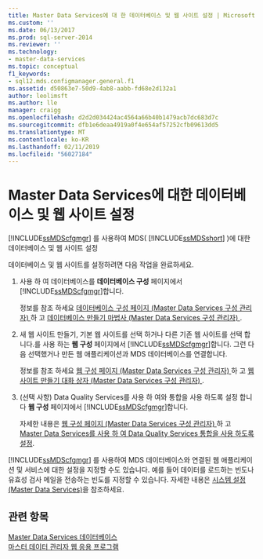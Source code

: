 ```yaml
---
title: Master Data Services에 대 한 데이터베이스 및 웹 사이트 설정 | Microsoft Docs
ms.custom: ''
ms.date: 06/13/2017
ms.prod: sql-server-2014
ms.reviewer: ''
ms.technology:
- master-data-services
ms.topic: conceptual
f1_keywords:
- sql12.mds.configmanager.general.f1
ms.assetid: d50863e7-50d9-4ab8-aabb-fd68e2d132a1
author: leolimsft
ms.author: lle
manager: craigg
ms.openlocfilehash: d2d2d034424ac4564a66b40b1479acb7dc683d7c
ms.sourcegitcommit: dfb1e6deaa4919a0f4e654af57252cfb09613dd5
ms.translationtype: MT
ms.contentlocale: ko-KR
ms.lasthandoff: 02/11/2019
ms.locfileid: "56027184"
---
```

# <a name="set-up-the-database-and-website-for-master-data-services"></a>Master Data Services에 대한 데이터베이스 및 웹 사이트 설정
  [!INCLUDE[ssMDScfgmgr](../includes/ssmdscfgmgr-md.md)] 를 사용하여 MDS( [!INCLUDE[ssMDSshort](../includes/ssmdsshort-md.md)] )에 대한 데이터베이스 및 웹 사이트 설정  
  
 데이터베이스 및 웹 사이트를 설정하려면 다음 작업을 완료하세요.  
  
1.  사용 하 여 데이터베이스를 **데이터베이스 구성** 페이지에서 [!INCLUDE[ssMDScfgmgr](../includes/ssmdscfgmgr-md.md)]합니다.  
  
     정보를 참조 하세요 [데이터베이스 구성 페이지 &#40;Master Data Services 구성 관리자&#41; ](../../2014/master-data-services/database-configuration-page-master-data-services-configuration-manager.md) 하 고 [데이터베이스 만들기 마법사 &#40;Master Data Services 구성 관리자&#41; ](../../2014/master-data-services/create-database-wizard-master-data-services-configuration-manager.md).  
  
2.  새 웹 사이트 만들기, 기본 웹 사이트를 선택 하거나 다른 기존 웹 사이트를 선택 합니다.를 사용 하는 **웹 구성** 페이지에서 [!INCLUDE[ssMDScfgmgr](../includes/ssmdscfgmgr-md.md)]합니다. 그런 다음 선택했거나 만든 웹 애플리케이션과 MDS 데이터베이스를 연결합니다.  
  
     정보를 참조 하세요 [웹 구성 페이지 &#40;Master Data Services 구성 관리자&#41; ](../../2014/master-data-services/web-configuration-page-master-data-services-configuration-manager.md) 하 고 [웹 사이트 만들기 대화 상자 &#40;Master Data Services 구성 관리자&#41; ](../../2014/master-data-services/create-website-dialog-box-master-data-services-configuration-manager.md).  
  
3.  (선택 사항) Data Quality Services를 사용 하 여와 통합을 사용 하도록 설정 합니다 **웹 구성** 페이지에서 [!INCLUDE[ssMDScfgmgr](../includes/ssmdscfgmgr-md.md)]합니다.  
  
     자세한 내용은 [웹 구성 페이지 &#40;Master Data Services 구성 관리자&#41; ](../../2014/master-data-services/web-configuration-page-master-data-services-configuration-manager.md) 하 고 [Master Data Services를 사용 하 여 Data Quality Services 통합을 사용 하도록 설정](install-windows/enable-data-quality-services-integration-with-master-data-services.md).  
  
 [!INCLUDE[ssMDScfgmgr](../includes/ssmdscfgmgr-md.md)] 를 사용하여 MDS 데이터베이스와 연결된 웹 애플리케이션 및 서비스에 대한 설정을 지정할 수도 있습니다. 예를 들어 데이터를 로드하는 빈도나 유효성 검사 메일을 전송하는 빈도를 지정할 수 있습니다. 자세한 내용은 [시스템 설정&#40;Master Data Services&#41;](../../2014/master-data-services/system-settings-master-data-services.md)을 참조하세요.  
  
## <a name="see-also"></a>관련 항목  
 [Master Data Services 데이터베이스](../../2014/master-data-services/master-data-services-database.md)   
 [마스터 데이터 관리자 웹 응용 프로그램](../../2014/master-data-services/master-data-manager-web-application.md)  
  
  
